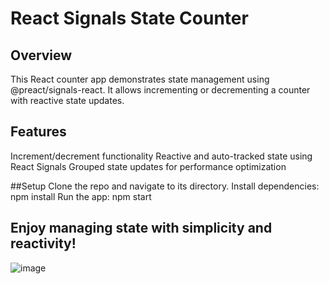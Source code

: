 # React Signals State Counter

## Overview
This React counter app demonstrates state management using @preact/signals-react. It allows incrementing or decrementing a counter with reactive state updates.

## Features
Increment/decrement functionality
Reactive and auto-tracked state using React Signals
Grouped state updates for performance optimization

##Setup
Clone the repo and navigate to its directory.
Install dependencies: npm install
Run the app: npm start

## Enjoy managing state with simplicity and reactivity!

![image](https://github.com/Brunapupo/react_signals_state_counter/assets/112135250/d7a280c8-b5a3-4bc0-9c8b-c457ce88a553)

